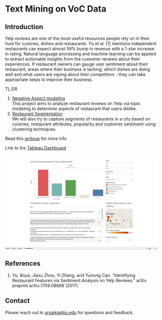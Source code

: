 # Text Mining on VoC Data

## Introduction
Yelp reviews are one of the most useful resources people rely on in their hunt for cuisines, dishes and restaurants. Yu et al. [1] mentions independent restaurants can expect almost 59% bump in revenue with a 1-star increase in rating. Natural language processing and machine learning can be applied to extract actionable insights from the customer reviews about their experiences. If restaurant owners can gauge user sentiment about their restaurant, areas where their business is lacking, which dishes are doing well and what users are saying about their competitors - they can take appropriate steps to improve their business. <br>

TL;DR
1. [Negative Aspect modeling](https://raw.githubusercontent.com/arunavsk/NLP-Yelp-Restaurants/master/Review%20Analysis/dashboard.png)<br>
This project aims to analyze restaurant reviews on Yelp via topic modeling to determine aspects of restaurant that users dislike. 
2. [Restaurant Segmentation](https://github.com/arunavsk/NLP-Yelp-Restaurants/blob/master/Restaurant%20Clustering/Clustering-Analysis---Mixed-Clustering.md)<br>
We will also try to capture segments of restaurants in a city based on cuisines, restaurant attributes, popularity and customer sentiment using clustering techniques.

Read this [writeup](Report.pdf) for more info

Link to the [Tableau Dashboard](https://public.tableau.com/profile/arunav.saikia#!/vizhome/Book3_15884173944240/Dashboard1)

<img src="./Review Analysis/dashboard.png" alt="drawing" width="800"/>

## References
1.  Yu, Boya, Jiaxu Zhou, Yi Zhang, and Yunong Cao. “Identifying Restaurant Features via Sentiment Analysis on Yelp Reviews.” arXiv preprint arXiv:1709.08698 (2017).

## Contact 
Please reach out to arsaikia@iu.edu for questions and feedback.
